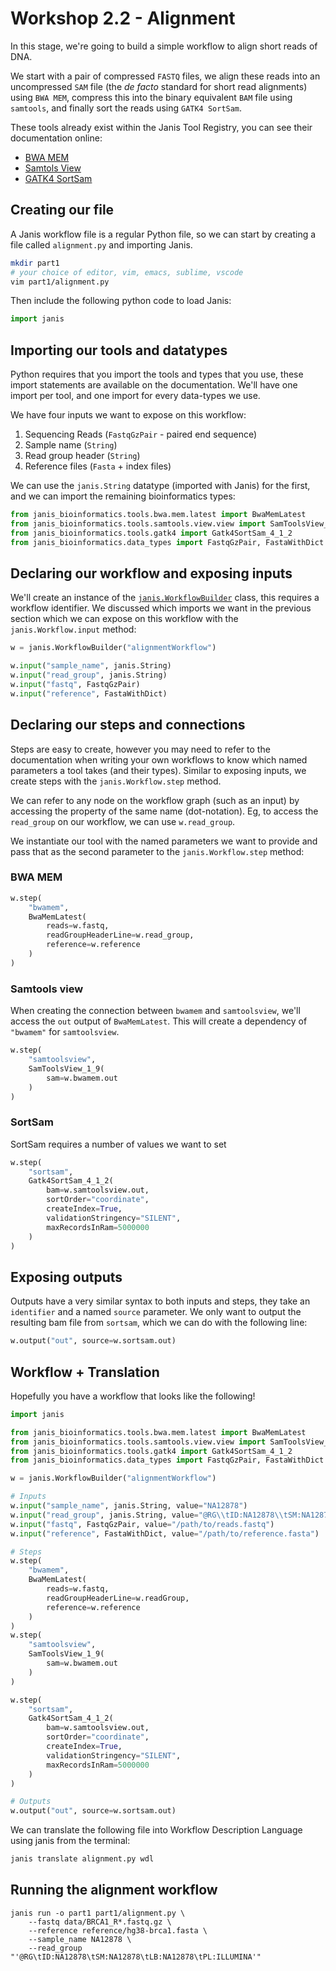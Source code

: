 # Workshop 2.2 - Alignment

In this stage, we're going to build a simple workflow to align short reads of DNA.

We start with a pair of compressed `FASTQ` files, we align these reads into an uncompressed `SAM` file (the _de facto_ standard for short read alignments) using `BWA MEM`, compress this into the binary equivalent `BAM` file using `samtools`, and finally sort the reads using `GATK4 SortSam`.


These tools already exist within the Janis Tool Registry, you can see their documentation online:

- [BWA MEM](https://janis.readthedocs.io/en/latest/tools/bioinformatics/bwa/bwamem.html)
- [Samtols View](https://janis.readthedocs.io/en/latest/tools/bioinformatics/samtools/samtoolsview.html)
- [GATK4 SortSam](https://janis.readthedocs.io/en/latest/tools/bioinformatics/gatk4/gatk4sortsam.html)

## Creating our file

A Janis workflow file is a regular Python file, so we can start by creating a file called `alignment.py` and importing Janis.

```bash
mkdir part1
# your choice of editor, vim, emacs, sublime, vscode
vim part1/alignment.py
```

Then include the following python code to load Janis:

```python
import janis
```

## Importing our tools and datatypes

Python requires that you import the tools and types that you use, these import statements are available on the documentation. We'll have one import per tool, and one import for every data-types we use.

We have four inputs we want to expose on this workflow:

1. Sequencing Reads (`FastqGzPair` - paired end sequence)
2. Sample name (`String`)
3. Read group header (`String`)
4. Reference files (`Fasta` + index files)


We can use the `janis.String` datatype (imported with Janis) for the first, and we can import the remaining bioinformatics types:

```python
from janis_bioinformatics.tools.bwa.mem.latest import BwaMemLatest
from janis_bioinformatics.tools.samtools.view.view import SamToolsView_1_9
from janis_bioinformatics.tools.gatk4 import Gatk4SortSam_4_1_2
from janis_bioinformatics.data_types import FastqGzPair, FastaWithDict
```

## Declaring our workflow and exposing inputs

We'll create an instance of the [`janis.WorkflowBuilder`](https://janis.readthedocs.io/en/latest/references/workflow.html#janis.Workflow) class, this requires a workflow identifier. We discussed which imports we want in the previous section which we can expose on this workflow with the `janis.Workflow.input` method:

```python
w = janis.WorkflowBuilder("alignmentWorkflow")

w.input("sample_name", janis.String)
w.input("read_group", janis.String)
w.input("fastq", FastqGzPair)
w.input("reference", FastaWithDict)
```

## Declaring our steps and connections

Steps are easy to create, however you may need to refer to the documentation when writing your own workflows to know which named parameters a tool takes (and their types). Similar to exposing inputs, we create steps with the `janis.Workflow.step` method.

We can refer to any node on the workflow graph (such as an input) by accessing the property of the same name (dot-notation). Eg, to access the `read_group` on our workflow, we can use `w.read_group`.

We instantiate our tool with the named parameters we want to provide and pass that as the second parameter to the `janis.Workflow.step` method:

### BWA MEM

```python
w.step(
    "bwamem",
    BwaMemLatest(
        reads=w.fastq,
        readGroupHeaderLine=w.read_group,
        reference=w.reference
    )
)
```

### Samtools view

When creating the connection between `bwamem` and `samtoolsview`, we'll access the `out` output of `BwaMemLatest`. This will create a dependency of `"bwamem"` for `samtoolsview`.

```python
w.step(
    "samtoolsview",
    SamToolsView_1_9(
        sam=w.bwamem.out
    )
)
```

### SortSam

SortSam requires a number of values we want to set 

```python
w.step(
    "sortsam",
    Gatk4SortSam_4_1_2(
        bam=w.samtoolsview.out,
        sortOrder="coordinate",
        createIndex=True,
        validationStringency="SILENT",
        maxRecordsInRam=5000000
    )
)
```

## Exposing outputs

Outputs have a very similar syntax to both inputs and steps, they take an `identifier` and a named `source` parameter. We only want to output the resulting bam file from `sortsam`, which we can do with the following line:

```python
w.output("out", source=w.sortsam.out)
```

## Workflow + Translation

Hopefully you have a workflow that looks like the following!

```python
import janis

from janis_bioinformatics.tools.bwa.mem.latest import BwaMemLatest
from janis_bioinformatics.tools.samtools.view.view import SamToolsView_1_9
from janis_bioinformatics.tools.gatk4 import Gatk4SortSam_4_1_2
from janis_bioinformatics.data_types import FastqGzPair, FastaWithDict

w = janis.WorkflowBuilder("alignmentWorkflow")

# Inputs
w.input("sample_name", janis.String, value="NA12878")
w.input("read_group", janis.String, value="@RG\\tID:NA12878\\tSM:NA12878\\tLB:NA12878\\tPL:ILLUMINA")
w.input("fastq", FastqGzPair, value="/path/to/reads.fastq")
w.input("reference", FastaWithDict, value="/path/to/reference.fasta")

# Steps
w.step(
    "bwamem", 
    BwaMemLatest( 
        reads=w.fastq, 
        readGroupHeaderLine=w.readGroup, 
        reference=w.reference
    )
)
w.step(
    "samtoolsview", 
    SamToolsView_1_9(
        sam=w.bwamem.out
    )
)

w.step(
    "sortsam",
    Gatk4SortSam_4_1_2(
        bam=w.samtoolsview.out,
        sortOrder="coordinate",
        createIndex=True,
        validationStringency="SILENT",
        maxRecordsInRam=5000000
    )
)

# Outputs
w.output("out", source=w.sortsam.out)
```

We can translate the following file into Workflow Description Language using janis from the terminal:

```bash
janis translate alignment.py wdl
```


## Running the alignment workflow

```
janis run -o part1 part1/alignment.py \
    --fastq data/BRCA1_R*.fastq.gz \
    --reference reference/hg38-brca1.fasta \
    --sample_name NA12878 \
    --read_group "'@RG\tID:NA12878\tSM:NA12878\tLB:NA12878\tPL:ILLUMINA'"
```
